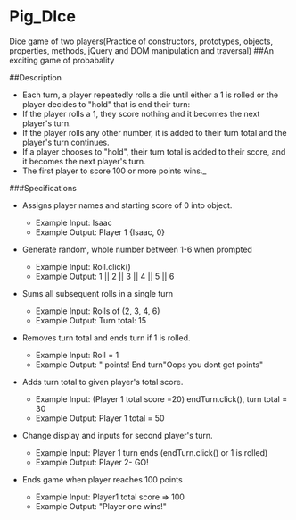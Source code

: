 # Pig_DIce
Dice game of two players(Practice of  constructors, prototypes, objects, properties, methods, jQuery and DOM manipulation and traversal)
##An exciting game of probabality

##Description
* Each turn, a player repeatedly rolls a die until either a 1 is rolled or the player decides to "hold" that is end their turn:
* If the player rolls a 1, they score nothing and it becomes the next player's turn.
* If the player rolls any other number, it is added to their turn total and the player's turn continues.
* If a player chooses to "hold", their turn total is added to their score, and it becomes the next player's turn.
* The first player to score 100 or more points wins._

###Specifications

* Assigns player names and starting score of 0 into object.
  * Example Input: Isaac
  * Example Output: Player 1 {Isaac, 0}

* Generate random, whole number between 1-6 when prompted
  * Example Input: Roll.click()
  * Example Output: 1 || 2 || 3 || 4 || 5 || 6

* Sums all subsequent rolls in a single turn
  * Example Input: Rolls of (2, 3, 4, 6)
  * Example Output: Turn total: 15

* Removes turn total and ends turn if 1 is rolled.
  * Example Input: Roll = 1
  * Example Output: " points! End turn"Oops you dont get points"

* Adds turn total to given player's total score.
  * Example Input: (Player 1 total score =20) endTurn.click(), turn total = 30
  * Example Output: Player 1 total = 50

* Change display and inputs for second player's turn.
  * Example Input: Player 1 turn ends (endTurn.click() or 1 is rolled)
  * Example Output: Player 2- GO!

* Ends game when player reaches 100 points
  * Example Input: Player1 total score => 100
  * Example Output: "Player one wins!"
